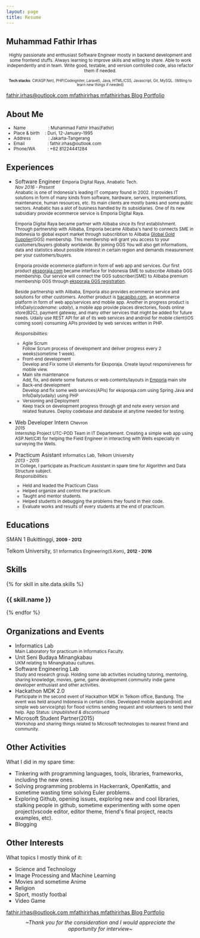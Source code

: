 ```yaml
---
layout: page
title: Resume
---
```


<div class="demo-card-wide mdl-card mdl-shadow--2dp">

  <!-- name -->
  <div class="mdl-card__title">
    <h2 class="mdl-card__title-text">Muhammad Fathir Irhas</h2>
  </div>

  <!-- summary -->
  <div class="mdl-card__supporting-text supporting-text-wide resume-font-summary">
    <p align="center"><small>Highly passionate and enthusiast Software Engineer mostly in backend development and some frontend stuffs. Always learning to improve skills and willing to share. Able to work independently and in team. Write good, testable, and version controlled code, also refactor them if needed.</small></p>
    <p align="center"><small><small><b>Tech stacks</b>: C#(ASP.Net), PHP(Codeigniter, Laravel), Java, HTML/CSS, Javascript, Git, MySQL. (Willing to learn new things  if needed)</small></small></p>
  </div>

  <!-- contacts -->
  <div class="mdl-card__actions mdl-card--border">
    <a href="mailto:fathir.irhas@outlook.com" class="mdl-button mdl-button--colored mdl-js-button mdl-js-ripple-effect">
      <i class="fa fa-envelope" aria-hidden="true"></i> fathir.irhas@outlook.com
    </a>
    <a href="http://www.linkedin.com/in/mfathirirhas/" target="_blank" class="mdl-button mdl-button--colored mdl-js-button mdl-js-ripple-effect">
      <i class="fa fa-linkedin-square" aria-hidden="true"></i> mfathirirhas
    </a>
    <a href="http://github.com/mfathirirhas" target="_blank" class="mdl-button mdl-button--colored mdl-js-button mdl-js-ripple-effect">
      <i class="fa fa-github" aria-hidden="true"></i> mfathirirhas
    </a>
    <a href="{{ site.url }}/blog" target="_blank" class="mdl-button mdl-button--colored mdl-js-button mdl-js-ripple-effect">
      <i class="fa fa-file-text" aria-hidden="true"></i> Blog
    </a>
    <a href="{{ site.url }}/portfolio" target="_blank" class="mdl-button mdl-button--colored mdl-js-button mdl-js-ripple-effect">
      <i class="fa fa-code" aria-hidden="true"></i> Portfolio
    </a>
  </div>

  <!-- About me -->
  <div class="mdl-card__supporting-text mdl-card__actions mdl-card--border">
    <h2 class="mdl-card__title-text supporting-text-sub-title">About Me</h2>
  </div>
  <div class="mdl-card__supporting-text mdl-card__actions sub-section-top-border resume-font-content">
  <small>
    <ul>
      <li>Name <span style="padding-left:57px;">:</span> Muhammad Fathir Irhas(Fathir)</li>
      <li>Place & birth <span style="padding-left:11px;">:</span> Duri, 12-January-1995</li>
      <li>Address <span style="padding-left:44px;">:</span> Jakarta-Tangerang</li>
      <li>Email <span style="padding-left:58px;">:</span> fathir.irhas@outlook.com</li>
      <li>Phone/WA <span style="padding-left:29px;">:</span> +62 81224441284</li>
    </ul>
  </small>
  </div>

  <!-- experiences -->
  <div class="mdl-card__supporting-text mdl-card__actions mdl-card--border">
    <h2 class="mdl-card__title-text supporting-text-sub-title">Experiences</h2>
  </div>
  <div class="mdl-card__supporting-text mdl-card__actions sub-section-top-border resume-font-content2">
    <ul>
      <li>Software Engineer <small><i class="fa fa-at" aria-hidden="true"></i> Emporia Digital Raya, Anabatic Tech.</small></li>
      <span><small><i>Nov 2016 - Present</i><br>
      Anabatic is one of Indonesia's leading IT company found in 2002. It provides IT solutions in form of many kinds from software, hardware, servers, implementations, maintenance, human resources, etc. Its main clients are mostly banks and some public sectors. Anabatic has a alot of business handled by its subsidiaries. One of its new subsidiary provide ecommerce service is Emporia Digital Raya. 
      <br><br>
      Emporia Digital Raya became partner with Alibaba since its first establishment. Through partnership with Alibaba, Emporia became Alibaba's hand to connects SME in Indonesia to global export market through subscribtion to Alibaba <a target="_blank" href="http://ggs.alibaba.com/index.html">Global Gold Supplier</a>(GGS) membership. This membership will grant you access to your customers/buyers globally worldwide. By joining GGS You will also get informations, data and statistics about possible interest in certain region and demands measurement per your customers/buyers. 
      <br><br>
      Emporia provide ecommerce platform in form of web app and services. Our first product <a target="_blank" href="https://eksporaja.com">eksporaja.com</a> became interface for Indonesia SME to subscribe Alibaba GGS membership. Our service will connect the GGS subscriber(SME) to Alibaba premium membership GGS through <a target="_blank" href="https://eksporaja.com/alibaba-ggs">eksporaja GGS registration</a>.
      <br><br>
      Beside partnership with Alibaba, Emporia also provides ecommerce service and solutions for other customers. Another product is <a href="https://www.bacapibo.com/">bacapibo.com</a>, an ecommerce platform in form of web app/services and mobile app. Another in progress product is InfoDaily(<i>codename: udaily</i>), a mobile app provide places directories, foods online store(B2C), payment gateway, and many other services that might be added for future needs. Udaily use REST API for all of its web services and android for mobile client(iOS coming soon) consuming APIs provided by web services written in PHP.
      <br><br>
      <i>Responsibilities:</i> 
        <ul>
          <li>Agile Scrum</li>
          <span>Follow Scrum process of development and deliver progress every 2 weeks(sometime 1 week).</span>
          <li>Front-end development</li>
          <span>Develop and Fix some UI elements for Eksporaja. Create layout responsiveness for mobile view.</span>
          <li>Main site maintenance</li>
          <span>Add, fix, and delete some features or web contents/layouts in <a target="_blank" href="http://emporiadigital.com/id">Emporia</a> main site  </span>
          <li>Back-end development</li>
          <span>Develop and fix some web services(APIs) for eksporaja.com using Spring Java and InfoDaily(udaily) using PHP</span>
          <li>Versioning and Deployment</li>
          <span>Keep track on development progress through git and note every version and related features. Deploy codebase and database at anytime needed for testing.</span>
        </ul>
      <br>
      </small></span>
      <!-- --- -->
      <li>Web Developer Intern <small><i class="fa fa-at" aria-hidden="true"></i> Chevron</small></li>
      <span><small><i>2015</i><br>
      Internship Project UTC-POD Team in IT Departement. Creating a simple web app using ASP.Net(C#) for helping the Field Engineer in interacting with Wells especially in surveying the Wells. 
      <br><br>
      </small></span>
      <!-- --- -->
      <li>Practicum Asistant <small><i class="fa fa-at" aria-hidden="true"></i> Informatics Lab, Telkom University</small></li>
      <span><small><i>2013 - 2015</i>
      <br>
      In College, I participate as Practicum Assistant in spare time for Algorithm and Data Structure subject. 
      <br>
      <i>Responsibilities:</i>
      <ul>
        <li>Held and leaded the Practicum Class</li>
        <li>Helped organize and control the practicum.</li>
        <li>Taught and mentor students.</li>
        <li>Helped students in debugging the problems they found in their code.</li> 
        <li>Evaluate works and results of every students at the end of practicum.</li>
      </ul>
      </small></span>
    </ul>
  </div>

  <!-- educations -->
  <div class="mdl-card__supporting-text mdl-card__actions mdl-card--border">
    <h2 class="mdl-card__title-text supporting-text-sub-title">Educations</h2>
  </div>
  <div class="mdl-card__supporting-text mdl-card__actions sub-section-top-border resume-font-content">
    <p><i class="fa fa-graduation-cap" aria-hidden="true"></i> SMAN 1 Bukittinggi, <small><b>2009 - 2012</b></small></p>
    <p><i class="fa fa-graduation-cap" aria-hidden="true"></i> Telkom University, <small>S1 Informatics Engineering(S.Kom)</small>, <small><b>2012 - 2016</b></small></p>
    <span></span>
  </div>

  <!-- skills -->
  <div class="mdl-card__supporting-text mdl-card__actions mdl-card--border">
    <h2 class="mdl-card__title-text supporting-text-sub-title">Skills</h2>
  </div>
  <div class="mdl-card__supporting-text mdl-card__actions sub-section-top-border progress-bar-size">

  <div class="skillset">
    {% for skill in site.data.skills %}
      <div class="item">
        <h3 class="level-title">{{ skill.name }}</h3>
        <div class="level-bar">
          <div class="level-bar-inner" data-level="{{ skill.level }}">
          </div>
        </div>
      </div>
    {% endfor %}
  </div>

  </div>

  <!-- Organizations and Events -->
  <div class="mdl-card__supporting-text mdl-card__actions mdl-card--border">
    <h2 class="mdl-card__title-text supporting-text-sub-title">Organizations and Events</h2>
  </div>
  <div class="mdl-card__supporting-text mdl-card__actions sub-section-top-border resume-font-content2">
    <ul>
      <li>Informatics Lab</li>
        <span><small>Main Laboratory for practicum in Informatics Faculty.</small></span>
      <li>Unit Seni Budaya Minangkabau</li>
        <span><small>UKM relating to Minangkabau cultures.</small></span>
      <li>Software Engineering Lab</li>
        <span><small>Study and research group. Holding some lab activities including tutoring, mentoring, sharing knowledge, movies, game, game development community indie game developer enthusiast and other activities.</small></span>
      <li>Hackathon MDK 2.0</li>
        <span><small>Participate in the second event of Hackathon MDK in Telkom office, Bandung. The event was held around Indonesia in certain cities. Developed mobile app(android) and simple web service(php) for flood victims sending request and volunteers to send their help. App Status: <i> Unpublished & discontinued</i> </small></span>
      <li>Microsoft Student Partner(2015)</li>
        <span><small>Workshop and sharing things related to Microsoft technologies to nearest friend and community.</small></span>
    </ul>
  </div>

  <!-- Other Activities -->
  <div class="mdl-card__supporting-text mdl-card__actions mdl-card--border">
    <h2 class="mdl-card__title-text supporting-text-sub-title">Other Activities</h2>
  </div>
  <div class="mdl-card__supporting-text mdl-card__actions sub-section-top-border resume-font-content3">
    <p>What I did in my spare time:</p>
    <ul>
      <li>Tinkering with programming languages, tools, libraries, frameworks, including the new ones.</li>
      <li>Solving programming problems in Hackerrank, OpenKattis, and sometime wasting time solving Euler problems.</li>
      <li>Exploring Github, opening issues, exploring new and cool libraries, stalking people in github, sometime experimenting with some open project(vscode editor, editor theme, friend's final project, reacts examples, etc).</li>
      <li>Blogging</li>
    </ul>
  </div>

  <!-- Other Interests -->
  <div class="mdl-card__supporting-text mdl-card__actions mdl-card--border">
    <h2 class="mdl-card__title-text supporting-text-sub-title">Other Interests</h2>
  </div>
  <div class="mdl-card__supporting-text mdl-card__actions sub-section-top-border resume-font-content3">
    <p>What topics I mostly think of it:</p>
    <ul>
      <li>Science and Technology</li>
      <li>Image Processing and Machine Learning</li>
      <li>Movies and sometime Anime</li>
      <li>Religion</li>
      <li>Sport, mostly footbal</li>
      <li>Video Game</li>
    </ul>
  </div>

  <!-- contacts bottom -->
  <div class="mdl-card__actions mdl-card--border">
    <a href="mailto:fathir.irhas@outlook.com" class="mdl-button mdl-button--colored mdl-js-button mdl-js-ripple-effect">
      <i class="fa fa-envelope" aria-hidden="true"></i> fathir.irhas@outlook.com
    </a>
    <a href="http://www.linkedin.com/in/mfathirirhas/" target="_blank" class="mdl-button mdl-button--colored mdl-js-button mdl-js-ripple-effect">
      <i class="fa fa-linkedin-square" aria-hidden="true"></i> mfathirirhas
    </a>
    <a href="http://github.com/mfathirirhas" target="_blank" class="mdl-button mdl-button--colored mdl-js-button mdl-js-ripple-effect">
      <i class="fa fa-github" aria-hidden="true"></i> mfathirirhas
    </a>
    <a href="{{ site.url }}/blog" target="_blank" class="mdl-button mdl-button--colored mdl-js-button mdl-js-ripple-effect">
      <i class="fa fa-file-text" aria-hidden="true"></i> Blog
    </a>
    <a href="{{ site.url }}/portfolio" target="_blank" class="mdl-button mdl-button--colored mdl-js-button mdl-js-ripple-effect">
      <i class="fa fa-code" aria-hidden="true"></i> Portfolio
    </a>
  </div>

  <!-- last -->
  <div class="mdl-card__actions mdl-card--border resume-font-content3 sub-section-bottom-border">
    <p align="center" style="margin:10px 40px 20px 40px;"><i>~Thank you for the consideration and I would appreciate the opportunity for interview~</i></p>
  </div>

  <!-- <div class="mdl-card__menu">
    <button class="mdl-button mdl-button--icon mdl-js-button mdl-js-ripple-effect">
      <i class="material-icons">share</i>
    </button>
  </div> -->

</div>

